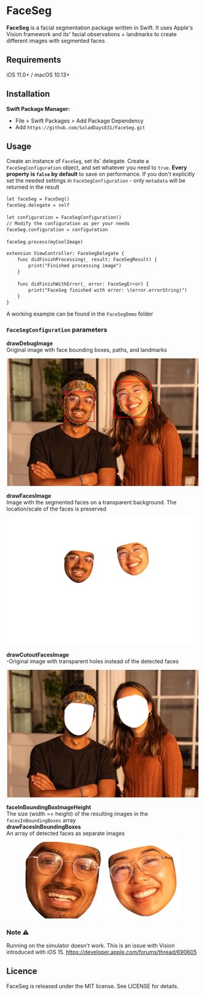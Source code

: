 # FaceSeg

**FaceSeg** is a facial segmentation package written in Swift. It uses Apple's Vision framework and its' facial observations + landmarks to create different images with segmented faces

## Requirements
iOS 11.0+ / macOS 10.13+

## Installation
**Swift Package Manager:**
-   File > Swift Packages > Add Package Dependency
-   Add  `https://github.com/SaladDays831/FaceSeg.git`

## Usage

Create an instance of `FaceSeg`, set its' delegate.
Create a `FaceSegConfiguration` object, and set whatever you need to `true`. 
**Every property is `false` by default** to save on performance. If you don't explicitly set the needed settings in `FaceSegConfiguration` - only `metadata` will be returned in the result
```
let faceSeg = FaceSeg()
faceSeg.delegate = self

let configuration = FaceSegConfiguration()
// Modify the configuration as per your needs
faceSeg.configuration = configuration

faceSeg.process(myCoolImage)
```

```
extension ViewController: FaceSegDelegate { 
    func didFinishProcessing(_ result: FaceSegResult) {
        print("Finished processing image") 
    }

    func didFinishWithError(_ error: FaceSegError) {
        print("FaceSeg finished with error: \(error.errorString)")
    }
}
```
A working example can be found in the `FaceSegDemo` folder

### `FaceSegConfiguration` parameters

**drawDebugImage** <br />
Original image with face bounding boxes, paths, and landmarks
<p align="center">
<img src="Images/debugImage.JPG" alt="Debug image" title="Debug image" width="500"/>
</p>

**drawFacesImage** <br />
Image with the segmented faces on a transparent background. The location/scale of the faces is preserved
<p align="center">
<img src="Images/facesImage.JPG" alt="Faces image" title="Faces image" width="500"/>
</p>

**drawCutoutFacesImage** <br />
-Original image with transparent holes instead of the detected faces
<p align="center">
<img src="Images/cutoutFacesImage.JPG" alt="Cutout Faces image" title="Cutout Faces image" width="500"/>
</p>

**faceInBoundingBoxImageHeight** <br />
The size (width == height) of the resulting images in the `facesInBoundingBoxes` array <br />
**drawFacesInBoundingBoxes** <br />
An array of detected faces as separate images
<p align="middle">
  <img src="Images/faceInBoxImage1.JPG" width="200" />
  <img src="Images/faceInBoxImage2.JPG" width="200" />
</p>


### Note ⚠️
Running on the simulator doesn't work. This is an issue with Vision introduced with iOS 15.
https://developer.apple.com/forums/thread/690605

## Licence
FaceSeg is released under the MIT license. See LICENSE for details.
